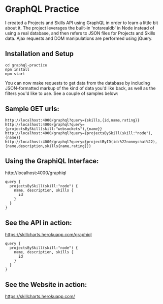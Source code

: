 # GraphQL Practice

I created a Projects and Skills API using GraphQL in order to learn a little bit about it. The project leverages the built-in 'notarealdb' in Node instead of using a real database, and then refers to JSON files for Projects and Skills data. Ajax requests and DOM manipulations are performed using jQuery.

## Installation and Setup

```
cd graphql-practice
npm install
npm start
```

You can now make requests to get data from the database by including JSON-formatted markup of the kind of data you'd like back, as well as the filters you'd like to use. See a couple of samples below:

## Sample GET urls:

```
http://localhost:4000/graphql?query={skills,{id,name,rating}}
http://localhost:4000/graphql?query={projectsBySkill(skill:"websockets"),{name}}
http://localhost:4000/graphql?query={projectsBySkill(skill:"node"),{name}}
http://localhost:4000/graphql?query={projectByID(id:%22nonnychat%22),{name,description,skills{name,rating}}}
```
## Using the GraphiQL Interface:

http://localhost:4000/graphiql

```
query {
  projectsBySkill(skill:"node") {
    name, description, skills {
      id
    }
  }
}
```

## See the API in action:

https://skillcharts.herokuapp.com/graphiql

```
query {
  projectsBySkill(skill:"node") {
    name, description, skills {
      id
    }
  }
}
```

## See the Website in action:

https://skillcharts.herokuapp.com/
